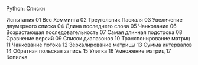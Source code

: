 Python: Списки


Испытания
01	Вес Хэмминга
02	Треугольник Паскаля
03	Увеличение двумерного списка
04	Длина последнего слова
05	Чанкование
06	Возрастающая последовательность
07	Самая длинная подстрока
08	Сравнение версий
09	Список диапазонов
10	Транспонирование матриц
11	Чанкование потока
12	Зеркалирование матрицы
13	Сумма интервалов
14	Обратная польская запись
15	Улитка
16	Умножение матриц
17	Копилка
